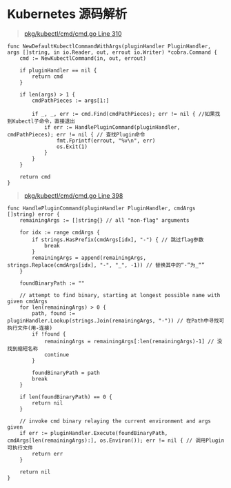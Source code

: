 # Kubernetes 源码解析

> [pkg/kubectl/cmd/cmd.go Line 310](https://github.com/kubernetes/kubernetes/blob/30a5db136fd7343bfb53ecf31f38b4b3ff9e9a7e/pkg/kubectl/cmd/cmd.go#L310)
```golang
func NewDefaultKubectlCommandWithArgs(pluginHandler PluginHandler, args []string, in io.Reader, out, errout io.Writer) *cobra.Command {
	cmd := NewKubectlCommand(in, out, errout)

	if pluginHandler == nil {
		return cmd
	}

	if len(args) > 1 {
		cmdPathPieces := args[1:]

		if _, _, err := cmd.Find(cmdPathPieces); err != nil { //如果找到Kubectl子命令，直接退出
			if err := HandlePluginCommand(pluginHandler, cmdPathPieces); err != nil { // 查找Plugin命令
				fmt.Fprintf(errout, "%v\n", err)
				os.Exit(1)
			}
		}
	}

	return cmd
}

```


> [pkg/kubectl/cmd/cmd.go Line 398](https://github.com/kubernetes/kubernetes/blob/30a5db136fd7343bfb53ecf31f38b4b3ff9e9a7e/pkg/kubectl/cmd/cmd.go#L398)
```golang
func HandlePluginCommand(pluginHandler PluginHandler, cmdArgs []string) error {
	remainingArgs := []string{} // all "non-flag" arguments

	for idx := range cmdArgs {
		if strings.HasPrefix(cmdArgs[idx], "-") { // 跳过flag参数
			break
		}
		remainingArgs = append(remainingArgs, strings.Replace(cmdArgs[idx], "-", "_", -1)) // 替换其中的“-”为_“”
	}

	foundBinaryPath := ""

	// attempt to find binary, starting at longest possible name with given cmdArgs
	for len(remainingArgs) > 0 {
		path, found := pluginHandler.Lookup(strings.Join(remainingArgs, "-")) // 在Path中寻找可执行文件(用-连接)
		if !found {
			remainingArgs = remainingArgs[:len(remainingArgs)-1] // 没找到缩短名称
			continue
		}

		foundBinaryPath = path
		break
	}

	if len(foundBinaryPath) == 0 {
		return nil
	}

	// invoke cmd binary relaying the current environment and args given
	if err := pluginHandler.Execute(foundBinaryPath, cmdArgs[len(remainingArgs):], os.Environ()); err != nil { // 调用Plugin可执行文件
		return err
	}

	return nil
}

```
